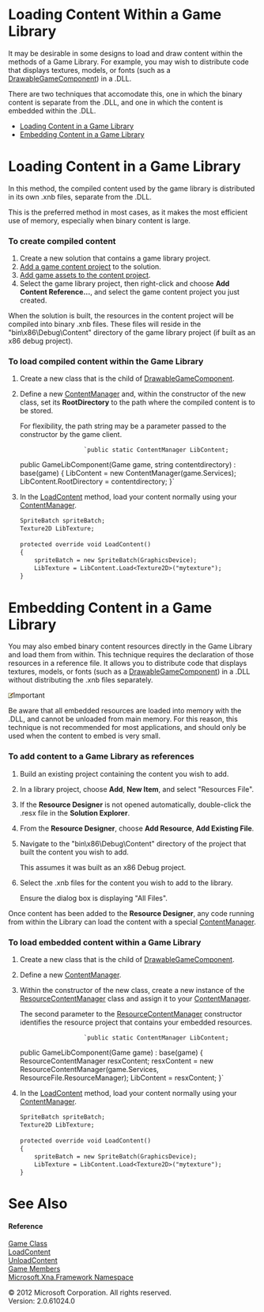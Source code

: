 ﻿

# Loading Content Within a Game Library

It may be desirable in some designs to load and draw content within the methods of a Game Library. For example, you may wish to distribute code that displays textures, models, or fonts (such as a [DrawableGameComponent](T_Microsoft_Xna_Framework_DrawableGameComponent.md)) in a .DLL.

There are two techniques that accomodate this, one in which the binary content is separate from the .DLL, and one in which the content is embedded within the .DLL.

*   [Loading Content in a Game Library](#ID4EGB)
*   [Embedding Content in a Game Library](#ID4E4D)

# Loading Content in a Game Library

In this method, the compiled content used by the game library is distributed in its own .xnb files, separate from the .DLL.

This is the preferred method in most cases, as it makes the most efficient use of memory, especially when binary content is large.

### To create compiled content

1.  Create a new solution that contains a game library project.
2.  [Add a game content project](UsingXNA_GameContent_Add.md) to the solution.
3.  [Add game assets to the content project](UsingXNA_HowTo_AddAResource.md).
4.  Select the game library project, then right-click and choose **Add Content Reference...**, and select the game content project you just created.

When the solution is built, the resources in the content project will be compiled into binary .xnb files. These files will reside in the "bin\\x86\\Debug\\Content" directory of the game library project (if built as an x86 debug project).

### To load compiled content within the Game Library

1.  Create a new class that is the child of [DrawableGameComponent](T_Microsoft_Xna_Framework_DrawableGameComponent.md).
2.  Define a new [ContentManager](T_Microsoft_Xna_Framework_Content_ContentManager.md) and, within the constructor of the new class, set its **RootDirectory** to the path where the compiled content is to be stored.
    
    For flexibility, the path string may be a parameter passed to the constructor by the game client.
    
                          `public static ContentManager LibContent;
    
    public GameLibComponent(Game game, string contentdirectory) : base(game)
    {
        LibContent = new ContentManager(game.Services);
        LibContent.RootDirectory = contentdirectory;
    }`
                        
    
3.  In the [LoadContent](M_MXF_Game_LoadContent.md) method, load your content normally using your [ContentManager](T_Microsoft_Xna_Framework_Content_ContentManager.md).
    
    ```
    SpriteBatch spriteBatch;
    Texture2D LibTexture;
    
    protected override void LoadContent()
    {
        spriteBatch = new SpriteBatch(GraphicsDevice);
        LibTexture = LibContent.Load<Texture2D>("mytexture");
    }
    ```
    

# Embedding Content in a Game Library

You may also embed binary content resources directly in the Game Library and load them from within. This technique requires the declaration of those resources in a reference file. It allows you to distribute code that displays textures, models, or fonts (such as a [DrawableGameComponent](T_Microsoft_Xna_Framework_DrawableGameComponent.md)) in a .DLL without distributing the .xnb files separately.

![](note.gif)Important

Be aware that all embedded resources are loaded into memory with the .DLL, and cannot be unloaded from main memory. For this reason, this technique is not recommended for most applications, and should only be used when the content to embed is very small.

### To add content to a Game Library as references

1.  Build an existing project containing the content you wish to add.
2.  In a library project, choose **Add**, **New Item**, and select "Resources File".
3.  If the **Resource Designer** is not opened automatically, double-click the .resx file in the **Solution Explorer**.
4.  From the **Resource Designer**, choose **Add Resource**, **Add Existing File**.
5.  Navigate to the "bin\\x86\\Debug\\Content" directory of the project that built the content you wish to add.
    
    This assumes it was built as an x86 Debug project.
    
6.  Select the .xnb files for the content you wish to add to the library.
    
    Ensure the dialog box is displaying "All Files".
    

Once content has been added to the **Resource Designer**, any code running from within the Library can load the content with a special [ContentManager](T_Microsoft_Xna_Framework_Content_ContentManager.md).

### To load embedded content within a Game Library

1.  Create a new class that is the child of [DrawableGameComponent](T_Microsoft_Xna_Framework_DrawableGameComponent.md).
2.  Define a new [ContentManager](T_Microsoft_Xna_Framework_Content_ContentManager.md).
3.  Within the constructor of the new class, create a new instance of the [ResourceContentManager](T_Microsoft_Xna_Framework_Content_ResourceContentManager.md) class and assign it to your [ContentManager](T_Microsoft_Xna_Framework_Content_ContentManager.md).
    
    The second parameter to the [ResourceContentManager](T_Microsoft_Xna_Framework_Content_ResourceContentManager.md) constructor identifies the resource project that contains your embedded resources.
    
                          `public static ContentManager LibContent;
    
    public GameLibComponent(Game game)
        : base(game)
    {
        ResourceContentManager resxContent;
        resxContent = new ResourceContentManager(game.Services, ResourceFile.ResourceManager);
        LibContent = resxContent;
    }`
                        
    
4.  In the [LoadContent](M_MXF_Game_LoadContent.md) method, load your content normally using your [ContentManager](T_Microsoft_Xna_Framework_Content_ContentManager.md).
    
    ```
    SpriteBatch spriteBatch;
    Texture2D LibTexture;
    
    protected override void LoadContent()
    {
        spriteBatch = new SpriteBatch(GraphicsDevice);
        LibTexture = LibContent.Load<Texture2D>("mytexture");
    }
    ```
    

# See Also

#### Reference

[Game Class](T_Microsoft_Xna_Framework_Game.md)  
[LoadContent](M_MXF_Game_LoadContent.md)  
[UnloadContent](M_MXF_Game_UnloadContent.md)  
[Game Members](T_Microsoft_Xna_Framework_Game.md)  
[Microsoft.Xna.Framework Namespace](N_Microsoft_Xna_Framework.md)  

© 2012 Microsoft Corporation. All rights reserved.  
Version: 2.0.61024.0